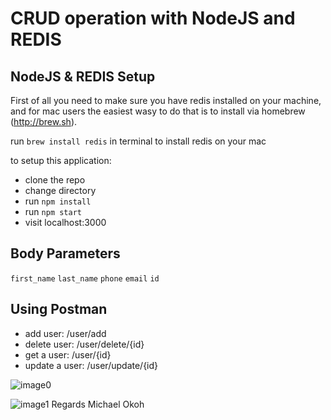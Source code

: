 # CRUD operation with NodeJS and REDIS
## NodeJS & REDIS Setup
First of all you need to make sure you have redis installed on your machine, and for mac users the easiest wasy to do that is to install via homebrew (http://brew.sh).

run `brew install redis` in terminal to install redis on your mac

to setup this application:
* clone the repo
* change directory
* run `npm install`
* run `npm start`
* visit localhost:3000

## Body Parameters
`first_name`
`last_name`
`phone`
`email`
`id`

## Using Postman
* add user: /user/add
* delete user: /user/delete/{id}
* get a user: /user/{id}
* update a user: /user/update/{id}

![image0](http://res.cloudinary.com/ichtrojan/image/upload/v1515177724/Screen_Shot_2018-01-05_at_7.35.23_PM_zfres7.png)

![image1](http://res.cloudinary.com/ichtrojan/image/upload/v1515177880/Screen_Shot_2018-01-05_at_7.43.57_PM_tlrmku.png)
Regards
Michael Okoh
